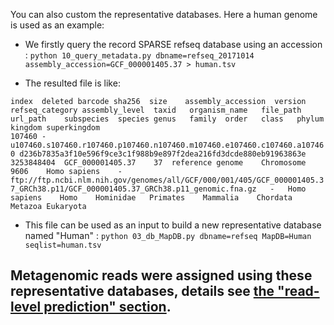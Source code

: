 You can also custom the representative databases. Here a human genome is used as an example:

* We firstly query the record SPARSE refseq database using an accession :
`python 10_query_metadata.py dbname=refseq_20171014 assembly_accession=GCF_000001405.37 > human.tsv`

* The resulted file is like:

`index	deleted barcode sha256	size	assembly_accession	version refseq_category assembly_level	taxid	organism_name	file_path	url_path	subspecies	species genus	family	order	class	phylum	kingdom superkingdom`  
`107460	-	u107460.s107460.r107460.p107460.n107460.m107460.e107460.c107460.a107460 d236b7835a3f10e596f9ce3c1f988b9e897f2dea216fd3dcde880eb91963863e	3253848404	GCF_000001405.37	37	reference genome	Chromosome	9606	Homo sapiens	-	ftp://ftp.ncbi.nlm.nih.gov/genomes/all/GCF/000/001/405/GCF_000001405.37_GRCh38.p11/GCF_000001405.37_GRCh38.p11_genomic.fna.gz	-	Homo sapiens	Homo	Hominidae	Primates	Mammalia	Chordata	Metazoa	Eukaryota`

* This file can be used as an input to build a new representative database named "Human" :
`python 03_db_MapDB.py dbname=refseq MapDB=Human seqlist=human.tsv`

## Metagenomic reads were assigned using these representative databases, details see [the "read-level prediction" section](map.md).
